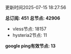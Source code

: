 更新时间2025-07-15 18:27:56

**总订阅: 451**
**总节点: 42906**
- vless节点: 18157
- hysteria2节点: 11

**google ping有效节点: 13**
